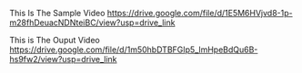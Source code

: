 This Is The Sample Video
https://drive.google.com/file/d/1E5M6HVjvd8-1p-m28fhDeuacNDNteiBC/view?usp=drive_link

This is The Ouput Video
https://drive.google.com/file/d/1m50hbDTBFGIp5_lmHpeBdQu6B-hs9fw2/view?usp=drive_link
